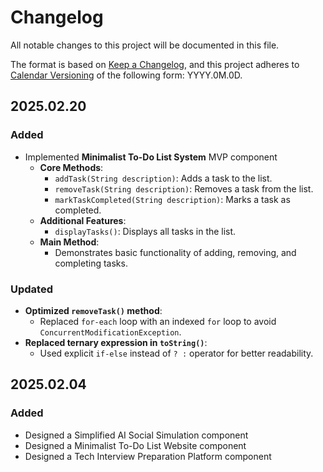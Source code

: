 # Changelog

All notable changes to this project will be documented in this file.

The format is based on [Keep a Changelog](https://keepachangelog.com/en/1.1.0/),
and this project adheres to [Calendar Versioning](https://calver.org/) of
the following form: YYYY.0M.0D.

## 2025.02.20

### Added
- Implemented **Minimalist To-Do List System** MVP component
  - **Core Methods**:
    - `addTask(String description)`: Adds a task to the list.
    - `removeTask(String description)`: Removes a task from the list.
    - `markTaskCompleted(String description)`: Marks a task as completed.
  - **Additional Features**:
    - `displayTasks()`: Displays all tasks in the list.
  - **Main Method**:
    - Demonstrates basic functionality of adding, removing, and completing tasks.

### Updated
- **Optimized `removeTask()` method**:
  - Replaced `for-each` loop with an indexed `for` loop to avoid `ConcurrentModificationException`.
- **Replaced ternary expression in `toString()`**:
  - Used explicit `if-else` instead of `? :` operator for better readability.


## 2025.02.04

### Added

- Designed a Simplified AI Social Simulation component
- Designed a Minimalist To-Do List Website component
- Designed a Tech Interview Preparation Platform component